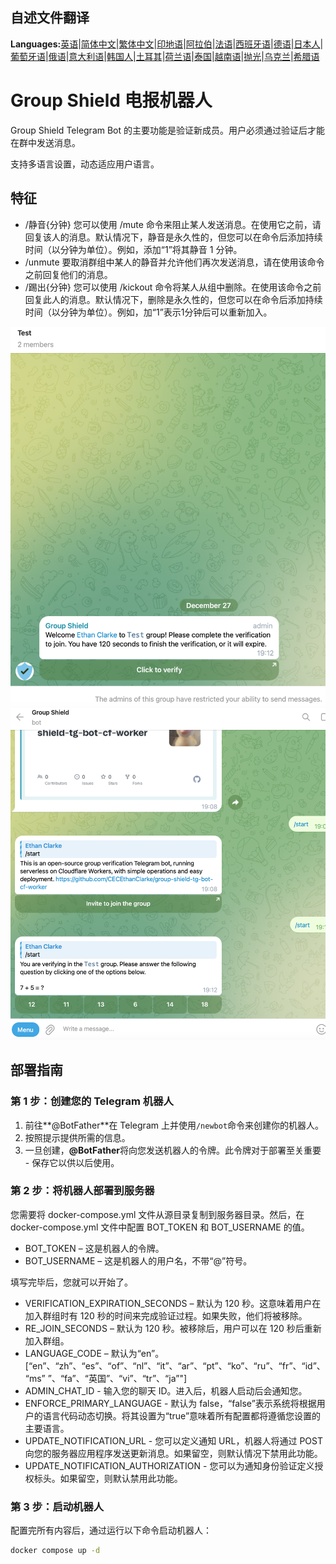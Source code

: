 ## 自述文件翻译

**Languages:**[英语](README.md)\|[简体中文](README.zh-CN.md)\|[繁体中文](README.zh-TW.md)\|[印地语](README.hi.md)\|[阿拉伯](README.ar.md)\|[法语](README.fr.md)\|[西班牙语](README.es.md)\|[德语](README.de.md)\|[日本人](README.ja.md)\|[葡萄牙语](README.pt.md)\|[俄语](README.ru.md)\|[意大利语](README.it.md)\|[韩国人](README.ko.md)\|[土耳其](README.tr.md)\|[荷兰语](README.nl.md)\|[泰国](README.th.md)\|[越南语](README.vi.md)\|[抛光](README.pl.md)\|[乌克兰](README.uk.md)\|[希腊语](README.el.md)

# Group Shield 电报机器人

Group Shield Telegram Bot 的主要功能是验证新成员。用户必须通过验证后才能在群中发送消息。

支持多语言设置，动态适应用户语言。

## 特征

-   /静音{分钟}
    您可以使用 /mute 命令来阻止某人发送消息。在使用它之前，请回复该人的消息。默认情况下，静音是永久性的，但您可以在命令后添加持续时间（以分钟为单位）。例如，添加“1”将其静音 1 分钟。
-   /unmute 要取消群组中某人的静音并允许他们再次发送消息，请在使用该命令之前回复他们的消息。
-   /踢出{分钟} 
    您可以使用 /kickout 命令将某人从组中删除。在使用该命令之前回复此人的消息。默认情况下，删除是永久性的，但您可以在命令后添加持续时间（以分钟为单位）。例如，加“1”表示1分钟后可以重新加入。

![screenshot](https://raw.githubusercontent.com/CECEthanClarke/group-shield-tg-bot/refs/heads/main/other/image.png)![screenshot](https://raw.githubusercontent.com/CECEthanClarke/group-shield-tg-bot/refs/heads/main/other/image2.png)

## 部署指南

### 第 1 步：创建您的 Telegram 机器人

1.  前往**@BotFather**在 Telegram 上并使用`/newbot`命令来创建你的机器人。
2.  按照提示提供所需的信息。
3.  一旦创建，**@BotFather**将向您发送机器人的令牌。此令牌对于部署至关重要 - 保存它以供以后使用。

### 第 2 步：将机器人部署到服务器

您需要将 docker-compose.yml 文件从源目录复制到服务器目录。然后，在 docker-compose.yml 文件中配置 BOT_TOKEN 和 BOT_USERNAME 的值。

-   BOT_TOKEN – 这是机器人的令牌。
-   BOT_USERNAME – 这是机器人的用户名，不带“@”符号。

填写完毕后，您就可以开始了。

-   VERIFICATION_EXPIRATION_SECONDS – 默认为 120 秒。这意味着用户在加入群组时有 120 秒的时间来完成验证过程。如果失败，他们将被移除。
-   RE_JOIN_SECONDS – 默认为 120 秒。被移除后，用户可以在 120 秒后重新加入群组。
-   LANGUAGE_CODE – 默认为“en”。[“en”、“zh”、“es”、“of”、“nl”、“it”、“ar”、“pt”、“ko”、“ru”、“fr”、“id”、“ms” ”、“fa”、“英国”、“vi”、“tr”、“ja”"]
-   ADMIN_CHAT_ID - 输入您的聊天 ID。进入后，机器人启动后会通知您。
-   ENFORCE_PRIMARY_LANGUAGE - 默认为 false，“false”表示系统将根据用户的语言代码动态切换。将其设置为“true”意味着所有配置都将遵循您设置的主要语言。
-   UPDATE_NOTIFICATION_URL - 您可以定义通知 URL，机器人将通过 POST 向您的服务器应用程序发送更新消息。如果留空，则默认情况下禁用此功能。
-   UPDATE_NOTIFICATION_AUTHORIZATION - 您可以为通知身份验证定义授权标头。如果留空，则默认禁用此功能。

### 第 3 步：启动机器人

配置完所有内容后，通过运行以下命令启动机器人：

```bash
docker compose up -d
```
